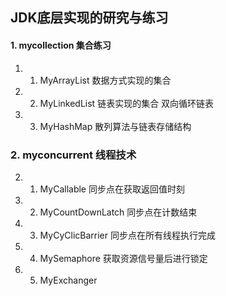 JDK底层实现的研究与练习
---
#### 1. mycollection 集合练习
1. 1. MyArrayList 数据方式实现的集合
1. 2. MyLinkedList 链表实现的集合 双向循环链表
1. 3. MyHashMap 散列算法与链表存储结构

### 2. myconcurrent 线程技术
2. 1. MyCallable 同步点在获取返回值时刻
2. 2. MyCountDownLatch 同步点在计数结束
2. 3. MyCyClicBarrier 同步点在所有线程执行完成
2. 4. MySemaphore 获取资源信号量后进行锁定
2. 5. MyExchanger



